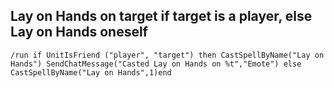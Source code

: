 ## Lay on Hands on target if target is a player, else Lay on Hands oneself
```
/run if UnitIsFriend ("player", "target") then CastSpellByName("Lay on Hands") SendChatMessage("Casted Lay on Hands on %t","Emote") else CastSpellByName("Lay on Hands",1)end
```